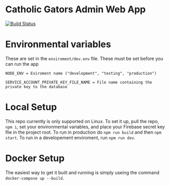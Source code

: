 # Catholic Gators Admin Web App

[![Build Status](https://travis-ci.com/CatholicGators/CatholicGatorsAdminApp.svg?branch=master)](https://travis-ci.com/CatholicGators/CatholicGatorsAdminApp)

# Environmental variables

These are set in the `enviroment/dev.env` file. These must be set before you can run the app

```
NODE_ENV = Eviroment name ("development", "testing", "production")

SERVICE_ACCOUNT_PRIVATE_KEY_FILE_NAME = File name containing the private key to the database

```

# Local Setup
This repo currently is only supported on Linux. To set it up, pull the repo, `npm i`, set your environmental variables, and place your Firebase secret key flie in the project root. To run in production do `npm run build` and then `npm start`. To run in a developement enviroment, run `npm run dev`.

# Docker Setup
The easiest way to get it built and running is simply useing the command `docker-compose up --build`.
